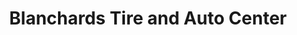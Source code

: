 ---
title: "Blanchards Tire and Auto Center"
url: /chesapeake/blanchards-tire-and-auto-center/
shop: Reifen
---